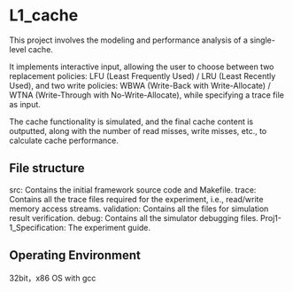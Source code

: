 # L1_cache
This project involves the modeling and performance analysis of a single-level cache.

It implements interactive input, allowing the user to choose between two replacement policies: LFU (Least Frequently Used) / LRU (Least Recently Used), and two write policies: WBWA (Write-Back with Write-Allocate) / WTNA (Write-Through with No-Write-Allocate), while specifying a trace file as input.

The cache functionality is simulated, and the final cache content is outputted, along with the number of read misses, write misses, etc., to calculate cache performance.

## File structure
src: Contains the initial framework source code and Makefile.
trace: Contains all the trace files required for the experiment, i.e., read/write memory access streams.
validation: Contains all the files for simulation result verification.
debug: Contains all the simulator debugging files.
Proj1-1_Specification: The experiment guide.

## Operating Environment
32bit，x86 OS with gcc
